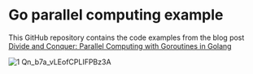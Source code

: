 # Go parallel computing example

This GitHub repository contains the code examples from the blog post [Divide and Conquer: Parallel Computing with Goroutines in Golang](https://larrylu.dev/divide-and-conquer-parallel-computing-with-goroutines-in-golang)

![1 Qn_b7a_vLEofCPLIFPBz3A](https://user-images.githubusercontent.com/10403741/178271759-ab979c2e-364c-4061-8fd0-2ef8910553a2.png)
